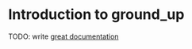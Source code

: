 # Introduction to ground_up

TODO: write [great documentation](http://jacobian.org/writing/what-to-write/)
